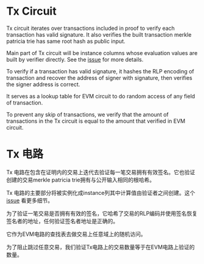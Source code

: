 # Tx Circuit

Tx circuit iterates over transactions included in proof to verify each transaction has valid signature. It also verifies the built transaction merkle patricia trie has same root hash as public input.

Main part of Tx circuit will be instance columns whose evaluation values are built by verifier directly. See the [issue](https://github.com/appliedzkp/zkevm-circuits/issues/122) for more details.

To verify if a transaction has valid signature, it hashes the RLP encoding of transaction and recover the address of signer with signature, then verifies the signer address is correct.

It serves as a lookup table for EVM circuit to do random access of any field of transaction.

To prevent any skip of transactions, we verify that the amount of transactions in the Tx circuit is equal to the amount that verified in EVM circuit.

# Tx 电路

Tx 电路在包含在证明内的交易上迭代去验证每一笔交易拥有有效签名。它也验证创建的交易merkle patricia trie拥有与公开输入相同的根哈希。

Tx 电路的主要部分将被实例化成instance列其中计算值由验证者之间创建。这个[issue](https://github.com/appliedzkp/zkevm-circuits/issues/122) 看更多细节。

为了验证一笔交易是否拥有有效的签名，它哈希了交易的RLP编码并使用签名恢复签名者的地址，任何验证签名者地址是正确的。

它作为EVM电路的查找表去做交易上任意域上的随机访问。

为了阻止跳过任意交易，我们验证Tx电路上的交易数量等于在EVM电路上验证的数量。